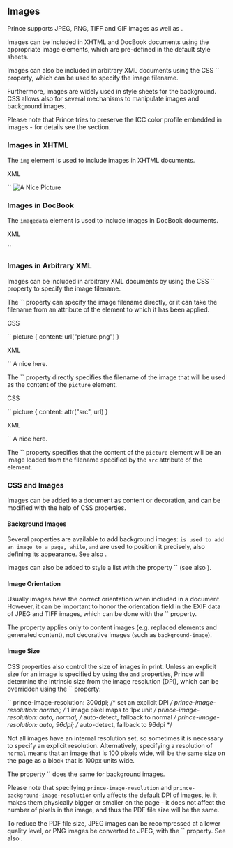 Images
------

Prince supports JPEG, PNG, TIFF and GIF images as well as .

Images can be included in XHTML and DocBook documents using the appropriate image elements, which are pre-defined in the default style sheets.

Images can also be included in arbitrary XML documents using the CSS `` property, which can be used to specify the image filename.

Furthermore, images are widely used in style sheets for the background. CSS allows also for several mechanisms to manipulate images and background images.

Please note that Prince tries to preserve the ICC color profile embedded in images - for details see the section.

### Images in XHTML

The `img` element is used to include images in XHTML documents.

XML

``
    <img src="picture.jpg" alt="A Nice Picture"/>

### Images in DocBook

The `imagedata` element is used to include images in DocBook documents.

XML

``
    <mediaobject>
        <imageobject>
          <imagedata fileref="picture.jpg"/>
        </imageobject>
    </mediaobject>

### Images in Arbitrary XML

Images can be included in arbitrary XML documents by using the CSS `` property to specify the image filename.

The `` property can specify the image filename directly, or it can take the filename from an attribute of the element to which it has been applied.

CSS

``
    picture { content: url("picture.png") }

XML

``
    <para> A nice <picture /> here. </para>

The `` property directly specifies the filename of the image that will be used as the content of the `picture` element.

CSS

``
    picture { content: attr("src", url) }

XML

``
    <para> A nice <picture src="picture.tiff" /> here. </para>

The `` property specifies that the content of the `picture` element will be an image loaded from the filename specified by the `src` attribute of the element.

### CSS and Images

Images can be added to a document as content or decoration, and can be modified with the help of CSS properties.

#### Background Images

Several properties are available to add background images: `` is used to add an image to a page, while ``, `` and `` are used to position it precisely, also defining its appearance. See also .

Images can also be added to style a list with the property `` (see also ).

#### Image Orientation

Usually images have the correct orientation when included in a document. However, it can be important to honor the orientation field in the EXIF data of JPEG and TIFF images, which can be done with the `` property.

The property applies only to content images (e.g. replaced elements and generated content), not decorative images (such as `background-image`).

#### Image Size

CSS properties also control the size of images in print. Unless an explicit size for an image is specified by using the `` and `` properties, Prince will determine the intrinsic size from the image resolution (DPI), which can be overridden using the `` property:

``
    prince-image-resolution: 300dpi;        /* set an explicit DPI */
    prince-image-resolution: normal;        /* 1 image pixel maps to 1px unit */
    prince-image-resolution: auto, normal;  /* auto-detect, fallback to normal */
    prince-image-resolution: auto, 96dpi;   /* auto-detect, fallback to 96dpi */

Not all images have an internal resolution set, so sometimes it is necessary to specify an explicit resolution. Alternatively, specifying a resolution of `normal` means that an image that is 100 pixels wide, will be the same size on the page as a block that is 100px units wide.

The property `` does the same for background images.

Please note that specifying `prince-image-resolution` and `prince-background-image-resolution` only affects the default DPI of images, ie. it makes them physically bigger or smaller on the page - it does not affect the number of pixels in the image, and thus the PDF file size will be the same.

To reduce the PDF file size, JPEG images can be recompressed at a lower quality level, or PNG images be converted to JPEG, with the `` property. See also .
